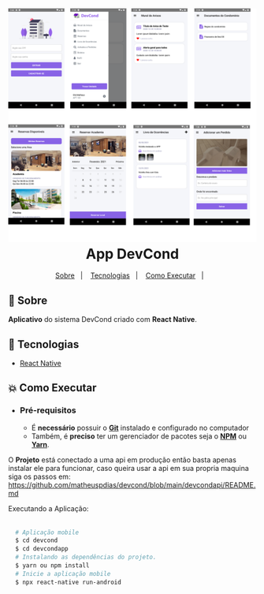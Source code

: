 
<h1 align="center">
    <img alt="Devcond" src="../devcond.png"  width="1000px" />
    <br>App DevCond<br/>
</h1> 

<p align="center">
  <a href="#bookmark-sobre">Sobre</a>&nbsp;&nbsp;&nbsp;|&nbsp;&nbsp;&nbsp;
  <a href="#rocket-tecnologias">Tecnologias</a>&nbsp;&nbsp;&nbsp;|&nbsp;&nbsp;&nbsp;
  <a href="#boom-como-executar">Como Executar</a>&nbsp;&nbsp;&nbsp;|&nbsp;&nbsp;&nbsp;
</p>

## :bookmark: Sobre

**Aplicativo** do sistema DevCond criado com **React Native**.
  


## :rocket: Tecnologias
-  [React Native](http://facebook.github.io/react-native/)

## :boom: Como Executar

- ### **Pré-requisitos**

  - É **necessário** possuir o **[Git](https://git-scm.com/)** instalado e configurado no computador
  - Também, é **preciso** ter um gerenciador de pacotes seja o **[NPM](https://www.npmjs.com/)** ou **[Yarn](https://yarnpkg.com/)**.
  
O **Projeto** está conectado a uma api em produção então basta apenas instalar ele para funcionar, caso queira usar a api em sua propria maquina siga os passos em: https://github.com/matheuspdias/devcond/blob/main/devcondapi/README.md

Executando a Aplicação:

```sh

  # Aplicação mobile
  $ cd devcond
  $ cd devcondapp
  # Instalando as dependências do projeto.
  $ yarn ou npm install
  # Inicie a aplicação mobile
  $ npx react-native run-android
```
